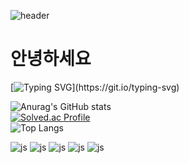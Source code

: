 ![header](https://capsule-render.vercel.app/api?type=waving)
# 안녕하세요
[![Typing SVG](https://readme-typing-svg.demolab.com/?lines=제+github페이지에+온+것을+환영합니다.;저는+개발을+지망하는+"김진호"입니다.)](https://git.io/typing-svg)

![Anurag's GitHub stats](https://github-readme-stats.vercel.app/api?username=kim-jinho1&show_icons=true&theme=radical)  
[![Solved.ac Profile](http://mazassumnida.wtf/api/v2/generate_badge?boj=kimjinho)](https://solved.ac/kimjinho/)  
![Top Langs](https://github-readme-stats.vercel.app/api/top-langs/?username=kim-jinho1)  





![js](https://img.shields.io/badge/JavaScript-F7DF1E?style=for-the-badge&logo=JavaScript&logoColor=white)
![js](https://img.shields.io/badge/Discord-7289DA?style=for-the-badge&logo=discord&logoColor=white)
![js](https://img.shields.io/badge/Gmail-D14836?style=for-the-badge&logo=gmail&)
![js](https://img.shields.io/badge/Google-4285F4?logo=google&logoColor=fff&style=for-the-badge)
![js](https://img.shields.io/badge/unity-Black.svg?&style=flat-square&logo=unity&logoColor=white)
